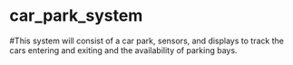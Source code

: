 # car_park_system
#This system will consist of a car park, sensors, and displays to track the cars entering and exiting and the availability of parking bays.
